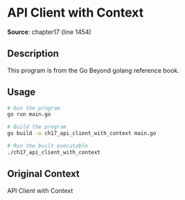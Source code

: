 # API Client with Context

**Source**: chapter17 (line 1454)

## Description

This program is from the Go Beyond golang reference book.

## Usage

```bash
# Run the program
go run main.go

# Build the program
go build -o ch17_api_client_with_context main.go

# Run the built executable
./ch17_api_client_with_context
```

## Original Context

API Client with Context
